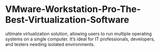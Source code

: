# VMware-Workstation-Pro-The-Best-Virtualization-Software
ultimate virtualization solution, allowing users to run multiple operating systems on a single computer. It’s ideal for IT professionals, developers, and testers needing isolated environments.
